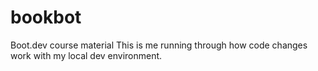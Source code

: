 # bookbot
Boot.dev course material
This is me running through how code changes work with my local dev environment.
